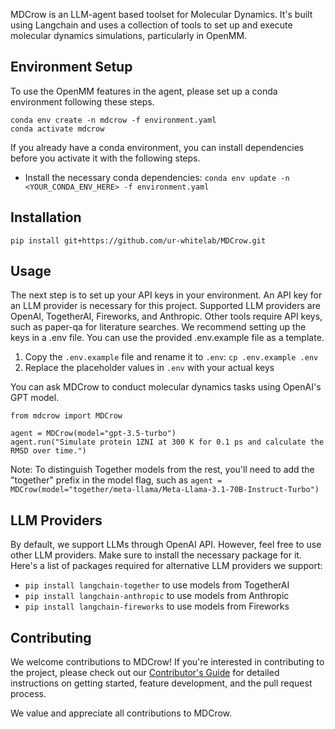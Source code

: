 MDCrow is an LLM-agent based toolset for Molecular Dynamics.
It's built using Langchain and uses a collection of tools to set up and execute molecular dynamics simulations, particularly in OpenMM.


## Environment Setup
To use the OpenMM features in the agent, please set up a conda environment following these steps.
```
conda env create -n mdcrow -f environment.yaml
conda activate mdcrow
```

If you already have a conda environment, you can install dependencies before you activate it with the following steps.
- Install the necessary conda dependencies: `conda env update -n <YOUR_CONDA_ENV_HERE> -f environment.yaml`



## Installation
```
pip install git+https://github.com/ur-whitelab/MDCrow.git
```

## Usage
The next step is to set up your API keys in your environment. An API key for an LLM provider is necessary for this project. Supported LLM providers are OpenAI, TogetherAI, Fireworks, and Anthropic.
Other tools require API keys, such as paper-qa for literature searches. We recommend setting up the keys in a .env file. You can use the provided .env.example file as a template.
1. Copy the `.env.example` file and rename it to `.env`: `cp .env.example .env`
2. Replace the placeholder values in `.env` with your actual keys

You can ask MDCrow to conduct molecular dynamics tasks using OpenAI's GPT model.
```
from mdcrow import MDCrow

agent = MDCrow(model="gpt-3.5-turbo")
agent.run("Simulate protein 1ZNI at 300 K for 0.1 ps and calculate the RMSD over time.")
```
Note: To distinguish Together models from the rest, you'll need to add the "together\" prefix in the model flag, such as `agent = MDCrow(model="together/meta-llama/Meta-Llama-3.1-70B-Instruct-Turbo")`

## LLM Providers
By default, we support LLMs through OpenAI API. However, feel free to use other LLM providers. Make sure to install the necessary package for it. Here's a list of packages required for alternative LLM providers we support:
- `pip install langchain-together` to use models from TogetherAI
- `pip install langchain-anthropic` to use models from Anthropic
- `pip install langchain-fireworks` to use models from Fireworks


## Contributing

We welcome contributions to MDCrow! If you're interested in contributing to the project, please check out our [Contributor's Guide](CONTRIBUTING.md) for detailed instructions on getting started, feature development, and the pull request process.

We value and appreciate all contributions to MDCrow.
